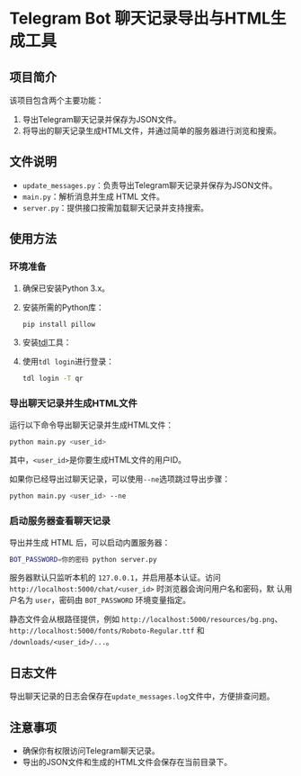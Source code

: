 # Telegram Bot 聊天记录导出与HTML生成工具

## 项目简介

该项目包含两个主要功能：
1. 导出Telegram聊天记录并保存为JSON文件。
2. 将导出的聊天记录生成HTML文件，并通过简单的服务器进行浏览和搜索。

## 文件说明

- `update_messages.py`：负责导出Telegram聊天记录并保存为JSON文件。
- `main.py`：解析消息并生成 HTML 文件。
- `server.py`：提供接口按需加载聊天记录并支持搜索。

## 使用方法

### 环境准备

1. 确保已安装Python 3.x。
2. 安装所需的Python库：
    ```bash
    pip install pillow
    ```
3. 安装[tdl](https://github.com/iyear/tdl)工具：
    
4. 使用`tdl login`进行登录：
    ```bash
    tdl login -T qr
    ```

### 导出聊天记录并生成HTML文件

运行以下命令导出聊天记录并生成HTML文件：
```bash
python main.py <user_id>
```
其中，`<user_id>`是你要生成HTML文件的用户ID。

如果你已经导出过聊天记录，可以使用`--ne`选项跳过导出步骤：
```bash
python main.py <user_id> --ne
```

### 启动服务器查看聊天记录

导出并生成 HTML 后，可以启动内置服务器：
```bash
BOT_PASSWORD=你的密码 python server.py
```
服务器默认只监听本机的 `127.0.0.1`，并启用基本认证。访问
`http://localhost:5000/chat/<user_id>` 时浏览器会询问用户名和密码，默
认用户名为 `user`，密码由 `BOT_PASSWORD` 环境变量指定。

静态文件会从根路径提供，例如 `http://localhost:5000/resources/bg.png`、
`http://localhost:5000/fonts/Roboto-Regular.ttf` 和 `/downloads/<user_id>/...`。

## 日志文件

导出聊天记录的日志会保存在`update_messages.log`文件中，方便排查问题。

## 注意事项

- 确保你有权限访问Telegram聊天记录。
- 导出的JSON文件和生成的HTML文件会保存在当前目录下。